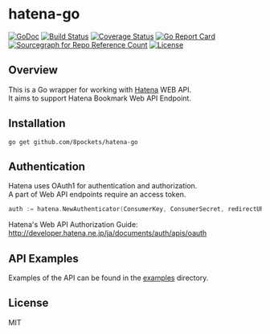 hatena-go
===
[![GoDoc](http://img.shields.io/badge/godoc-reference-5272B4.svg?style=flat-square)](https://godoc.org/github.com/8pockets/hatena-go)
[![Build Status](https://img.shields.io/travis/8pockets/hatena-go.svg?style=flat-square)](https://travis-ci.org/8pockets/hatena-go)
[![Coverage Status](http://img.shields.io/coveralls/8pockets/hatena-go/master.svg?style=flat-square)](https://coveralls.io/github/8pockets/hatena-go?branch=master)
[![Go Report Card](https://goreportcard.com/badge/github.com/8pockets/hatena-go?style=flat-square)](https://goreportcard.com/report/github.com/8pockets/hatena-go)
[![Sourcegraph for Repo Reference Count](https://img.shields.io/sourcegraph/rrc//github.com/8pockets/hatena-go.svg?style=flat-square)]()
[![License](http://img.shields.io/badge/license-MIT-blue.svg?style=flat-square)](https://github.com/8pockets/hatena-go/blob/master/LICENSE)

Overview
------------------
This is a Go wrapper for working with [Hatena](http://developer.hatena.ne.jp/ja/documents/bookmark/apis/rest) WEB API.  
It aims to support Hatena Bookmark Web API Endpoint.

Installation
------------------
`go get github.com/8pockets/hatena-go`

Authentication
------------------
Hatena uses OAuth1 for authentication and authorization.  
A part of Web API endpoints require an access token.

````Go
auth := hatena.NewAuthenticator(ConsumerKey, ConsumerSecret, redirectURI, scopes)

````

Hatena's Web API Authorization Guide:  
http://developer.hatena.ne.jp/ja/documents/auth/apis/oauth

API Examples
------------------
Examples of the API can be found in the [examples](https://github.com/8pockets/hatena-go/tree/master/examples) directory.

License
------------------
MIT
